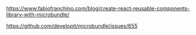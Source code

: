 <https://www.fabiofranchino.com/blog/create-react-reusable-components-library-with-microbundle/>

https://github.com/developit/microbundle/issues/655